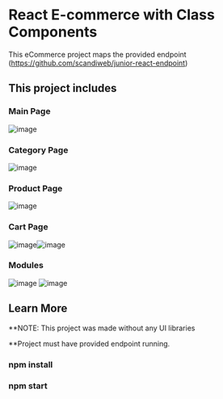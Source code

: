 # React E-commerce with Class Components  

This eCommerce project maps the provided endpoint (https://github.com/scandiweb/junior-react-endpoint)


## This project includes


### Main Page

![image](https://user-images.githubusercontent.com/46547476/201388319-8aac5ae0-3377-4e4e-9bc4-4c2ab15ea2d0.png)


### Category Page
![image](https://user-images.githubusercontent.com/46547476/201388404-53c09a76-abb8-49ab-acd5-b349a3322920.png)





### Product Page

![image](https://user-images.githubusercontent.com/46547476/201388472-b4f2aa05-4619-4c55-86d2-984b42765815.png)



### Cart Page

![image](https://user-images.githubusercontent.com/46547476/201390836-c6945d02-44ed-4e2d-a9f5-574dc17ff7e3.png)![image](https://user-images.githubusercontent.com/46547476/201389084-dd7c321a-cb56-488c-8f83-b3d7cfe01271.png)

### Modules
![image](https://user-images.githubusercontent.com/46547476/201390001-70f6de67-d61a-4580-9ba9-712938e1f7b8.png)
![image](https://user-images.githubusercontent.com/46547476/201390117-a0281c71-b0c3-4087-a8a0-9ddc8082d1b1.png)



## Learn More

**NOTE: This project was made without any UI libraries

**Project must have provided endpoint running.

### npm install

### npm start


